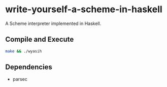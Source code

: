 # write-yourself-a-scheme-in-haskell

A Scheme interpreter implemented in Haskell.

## Compile and Execute

```bash
make && ./wyasih
```

## Dependencies

- parsec
